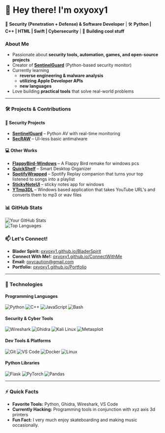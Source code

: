 # 👋 Hey there! I'm **oxyoxy1**  

🔭 **Security (Penetration + Defense) & Software Developer** | 🛠 **Python | C++ | HTML | Swift | Cybersecurity** | 🚀 **Building cool stuff**  

### **About Me**  
- Passionate about **security tools, automation, games, and open-source projects**  
- Creator of **[SentinelGuard](https://github.com/oxyoxy1/SentinelGuard)** (Python-based security monitor)  
- Currently learning
	- **reverse engineering & malware analysis**
	- **utilizing Apple Developer APIs**
	- **new languages**
- Love building **practical tools** that solve real-world problems  

---  

### **🛠 Projects & Contributions**  

#### **🔐 Security Projects**  
- [**SentinelGuard**](https://github.com/oxyoxy1/SentinelGuard) – Python AV with real-time monitoring  
- [**SecRAW**](https://github.com/oxyoxy1/SecRaw) – UI-less basic antimalware  

#### **💻 Other Works**  
- [**FlappyBird-Windows**](https://github.com/oxyoxy1/FlappyBird-Windows) – A Flappy Bird remake for windows pcs
- [**QuickShelf**](https://github.com/oxyoxy1/QuickShelf) – Smart Desktop Organizer
- [**SpotifyWrapped**](https://github.com/oxyoxy1/SpotifyWrapped) – Spotify Replay companion that turns your top listened to songs into a playlist
- [**StickyNoteUI**](https://github.com/oxyoxy1/StickyNoteUI) – sticky notes app for windows   
- [**YTmp3DL**](https://github.com/oxyoxy1/YTmp3DL) – Windows based application that takes YouTube URL's and converts them to mp3 or wav files

### **📊 GitHub Stats**  
![Your GitHub Stats](https://github-readme-stats.vercel.app/api?username=oxyoxy1&show_icons=true&theme=radical)  
![Top Languages](https://github-readme-stats.vercel.app/api/top-langs/?username=oxyoxy1&layout=compact&theme=dark)  

### **📫 Let's Connect!**
- **Blader Spirit:** [oxyoxy1.github.io/BladerSpirit](https://oxyoxy1.github.io/BladerSpirit/) 
- **Connect With Me!:** [oxyoxy1.github.io/ConnectWithMe](https://oxyoxy1.github.io/ConnectWithMe/) 
- **Email:** oxycaution@gmail.com  
- **Portfolio:** [oxyoxy1.github.io/Portfolio](https://oxyoxy1.github.io/Portfolio/)   

---  

### **🚀 Technologies**  

#### **Programming Languages**  
![Python](https://img.shields.io/badge/Python-3776AB?style=for-the-badge&logo=python&logoColor=white)
![C++](https://img.shields.io/badge/C%2B%2B-00599C?style=for-the-badge&logo=c%2B%2B&logoColor=white)
![JavaScript](https://img.shields.io/badge/JavaScript-F7DF1E?style=for-the-badge&logo=javascript&logoColor=black)
![Bash](https://img.shields.io/badge/Bash-4EAA25?style=for-the-badge&logo=gnu-bash&logoColor=white)

#### **Security & Cyber Tools**  
![Wireshark](https://img.shields.io/badge/Wireshark-1679A7?style=for-the-badge&logo=wireshark&logoColor=white)
![Ghidra](https://img.shields.io/badge/Ghidra-00ADD8?style=for-the-badge&logo=ghidra&logoColor=white)
![Kali Linux](https://img.shields.io/badge/Kali_Linux-557C94?style=for-the-badge&logo=kali-linux&logoColor=white)
![Metasploit](https://img.shields.io/badge/Metasploit-ED1C24?style=for-the-badge&logo=metasploit&logoColor=white)

#### **Dev Tools & Platforms**  
![Git](https://img.shields.io/badge/Git-F05032?style=for-the-badge&logo=git&logoColor=white)
![VS Code](https://img.shields.io/badge/VS_Code-007ACC?style=for-the-badge&logo=visual-studio-code&logoColor=white)
![Docker](https://img.shields.io/badge/Docker-2496ED?style=for-the-badge&logo=docker&logoColor=white)
![Linux](https://img.shields.io/badge/Linux-FCC624?style=for-the-badge&logo=linux&logoColor=black)

#### **Python Libraries**  
![Flask](https://img.shields.io/badge/Flask-000000?style=for-the-badge&logo=flask&logoColor=white)
![PyTorch](https://img.shields.io/badge/PyTorch-EE4C2C?style=for-the-badge&logo=pytorch&logoColor=white)
![Pandas](https://img.shields.io/badge/Pandas-150458?style=for-the-badge&logo=pandas&logoColor=white)

---  

### **⚡ Quick Facts**  
- **Favorite Tools:** Python, Ghidra, Wireshark, VS Code  
- **Currently Hacking:** Programming tools in conjunction with xyz axis 3d printers  
- **Fun Fact:** I very much enjoy skateboarding and making music occasionally.  
